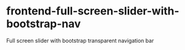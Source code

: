 # frontend-full-screen-slider-with-bootstrap-nav
Full screen slider with bootstrap transparent navigation bar
